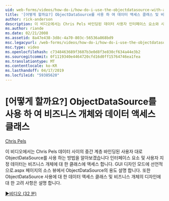 ```yaml
---
uid: web-forms/videos/how-do-i/how-do-i-use-the-objectdatasource-with-a-data-access-class-and-business-object
title: '[어떻게 할까요?] ObjectDataSource를 사용 하 여 데이터 액세스 클래스 및 비즈니스 개체를 사용 하 여 | Microsoft Docs'
author: rick-anderson
description: 이 비디오에서는 Chris Pels 바인딩된 데이터 사용자 인터페이스 요소와 사용자 지정 데이터 acc. 사이의 중간 계층으로 ObjectDataSource를 사용 하는 방법을 알아보겠습니다...
ms.author: riande
ms.date: 02/21/2008
ms.assetid: 8a47e438-3d8c-4a70-803c-56536a868bd9
msc.legacyurl: /web-forms/videos/how-do-i/how-do-i-use-the-objectdatasource-with-a-data-access-class-and-business-object
msc.type: video
ms.openlocfilehash: c7348463689f3607b3e0d8f3e830cf634a44e3b2
ms.sourcegitcommit: 0f1119340e4464720cfd16d0ff15764746ea1fea
ms.translationtype: MT
ms.contentlocale: ko-KR
ms.lasthandoff: 04/17/2019
ms.locfileid: "59385620"
---
```

# <a name="how-do-i-use-the-objectdatasource-with-a-data-access-class-and-business-object"></a>[어떻게 할까요?] ObjectDataSource를 사용 하 여 비즈니스 개체와 데이터 액세스 클래스

[Chris Pels](https://twitter.com/chrispels)

이 비디오에서는 Chris Pels 데이터 사이의 중간 계층 바인딩된 사용자 대로 ObjectDataSource를 사용 하는 방법을 알아보겠습니다 인터페이스 요소 및 사용자 지정 데이터는 비즈니스 개체에 대 한 클래스에 액세스 합니다. GUI 디자인 모드에 선언적으로.aspx 페이지의 소스 뷰에서 ObjectDataSource의 용도 설명 합니다. 또한 ObjectDataSource 사용에 대 한 데이터 액세스 클래스 및 비즈니스 개체의 디자인에 대 한 고려 사항은 설명 합니다.

[&#9654;비디오 (32 분)](https://channel9.msdn.com/Blogs/ASP-NET-Site-Videos/how-do-i-use-the-objectdatasource-with-a-data-access-class-and-business-object)
